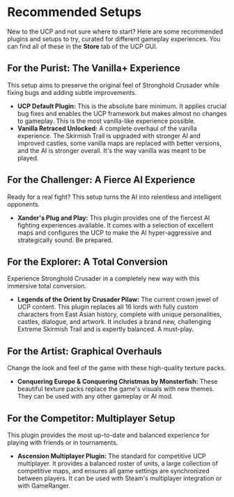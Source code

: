 # Recommended Setups

New to the UCP and not sure where to start? Here are some recommended plugins and setups to try, curated for different gameplay experiences. You can find all of these in the **Store** tab of the UCP GUI.

## For the Purist: The Vanilla+ Experience

This setup aims to preserve the original feel of Stronghold Crusader while fixing bugs and adding subtle improvements.

* **UCP Default Plugin:** This is the absolute bare minimum. It applies crucial bug fixes and enables the UCP framework but makes almost no changes to gameplay. This is the most vanilla-like experience possible.
* **Vanilla Retraced Unlocked:** A complete overhaul of the vanilla experience. The Skirmish Trail is upgraded with stronger AI and improved castles, some vanilla maps are replaced with better versions, and the AI is stronger overall. It's the way vanilla was meant to be played.

## For the Challenger: A Fierce AI Experience

Ready for a real fight? This setup turns the AI into relentless and intelligent opponents.

* **Xander's Plug and Play:** This plugin provides one of the fiercest AI fighting experiences available. It comes with a selection of excellent maps and configures the UCP to make the AI hyper-aggressive and strategically sound. Be prepared.

## For the Explorer: A Total Conversion

Experience Stronghold Crusader in a completely new way with this immersive total conversion.

* **Legends of the Orient by Crusader Pilaw:** The current crown jewel of UCP content. This plugin replaces all 16 lords with fully custom characters from East Asian history, complete with unique personalities, castles, dialogue, and artwork. It includes a brand new, challenging Extreme Skirmish Trail and is expertly balanced. A must-play.

## For the Artist: Graphical Overhauls

Change the look and feel of the game with these high-quality texture packs.

* **Conquering Europe & Conquering Christmas by Monsterfish:** These beautiful texture packs replace the game's visuals with new themes. They can be used with any other gameplay or AI mod.

## For the Competitor: Multiplayer Setup

This plugin provides the most up-to-date and balanced experience for playing with friends or in tournaments.

* **Ascension Multiplayer Plugin:** The standard for competitive UCP multiplayer. It provides a balanced roster of units, a large collection of competitive maps, and ensures all game settings are synchronized between players. It can be used with Steam's multiplayer integration or with GameRanger.